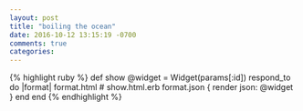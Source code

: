 ```yaml
---
layout: post
title: "boiling the ocean"
date: 2016-10-12 13:15:19 -0700
comments: true
categories:
---
```



{% highlight ruby %}
def show
  @widget = Widget(params[:id])
  respond_to do |format|
    format.html # show.html.erb
    format.json { render json: @widget }
  end
end
{% endhighlight %}